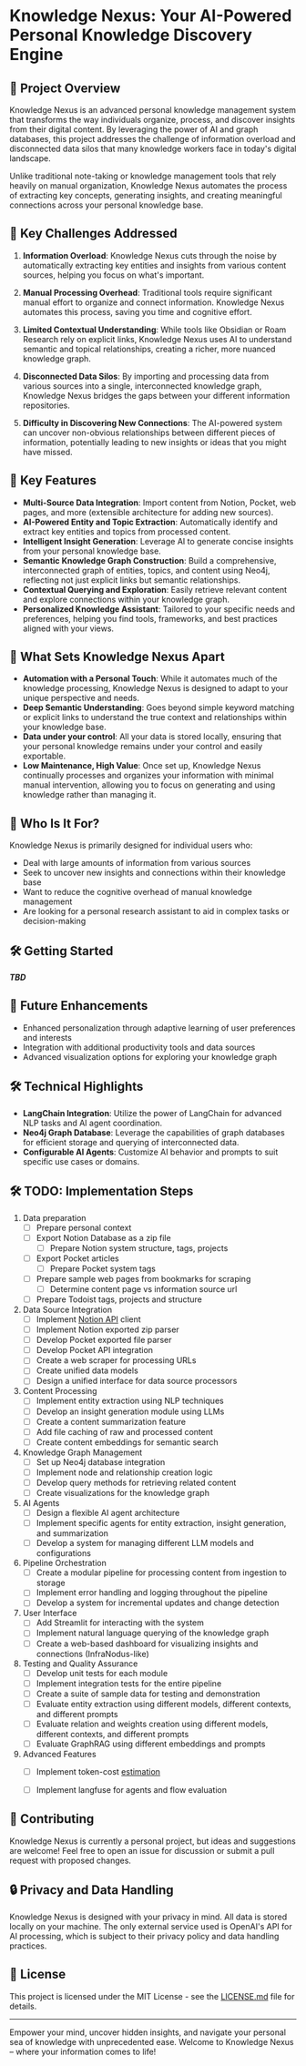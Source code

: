 # Knowledge Nexus: Your AI-Powered Personal Knowledge Discovery Engine

## 🌟 Project Overview

Knowledge Nexus is an advanced personal knowledge management system that transforms the way individuals organize, process, and discover insights from their digital content. By leveraging the power of AI and graph databases, this project addresses the challenge of information overload and disconnected data silos that many knowledge workers face in today's digital landscape.

Unlike traditional note-taking or knowledge management tools that rely heavily on manual organization, Knowledge Nexus automates the process of extracting key concepts, generating insights, and creating meaningful connections across your personal knowledge base.

## 🎯 Key Challenges Addressed

1. **Information Overload**: Knowledge Nexus cuts through the noise by automatically extracting key entities and insights from various content sources, helping you focus on what's important.

2. **Manual Processing Overhead**: Traditional tools require significant manual effort to organize and connect information. Knowledge Nexus automates this process, saving you time and cognitive effort.

3. **Limited Contextual Understanding**: While tools like Obsidian or Roam Research rely on explicit links, Knowledge Nexus uses AI to understand semantic and topical relationships, creating a richer, more nuanced knowledge graph.

4. **Disconnected Data Silos**: By importing and processing data from various sources into a single, interconnected knowledge graph, Knowledge Nexus bridges the gaps between your different information repositories.

5. **Difficulty in Discovering New Connections**: The AI-powered system can uncover non-obvious relationships between different pieces of information, potentially leading to new insights or ideas that you might have missed.

## 🚀 Key Features

- **Multi-Source Data Integration**: Import content from Notion, Pocket, web pages, and more (extensible architecture for adding new sources).
- **AI-Powered Entity and Topic Extraction**: Automatically identify and extract key entities and topics from processed content.
- **Intelligent Insight Generation**: Leverage AI to generate concise insights from your personal knowledge base.
- **Semantic Knowledge Graph Construction**: Build a comprehensive, interconnected graph of entities, topics, and content using Neo4j, reflecting not just explicit links but semantic relationships.
- **Contextual Querying and Exploration**: Easily retrieve relevant content and explore connections within your knowledge graph.
- **Personalized Knowledge Assistant**: Tailored to your specific needs and preferences, helping you find tools, frameworks, and best practices aligned with your views.

## 🌈 What Sets Knowledge Nexus Apart

- **Automation with a Personal Touch**: While it automates much of the knowledge processing, Knowledge Nexus is designed to adapt to your unique perspective and needs.
- **Deep Semantic Understanding**: Goes beyond simple keyword matching or explicit links to understand the true context and relationships within your knowledge base.
- **Data under your control**: All your data is stored locally, ensuring that your personal knowledge remains under your control and easily exportable.
- **Low Maintenance, High Value**: Once set up, Knowledge Nexus continually processes and organizes your information with minimal manual intervention, allowing you to focus on generating and using knowledge rather than managing it.

## 👥 Who Is It For?

Knowledge Nexus is primarily designed for individual users who:
- Deal with large amounts of information from various sources
- Seek to uncover new insights and connections within their knowledge base
- Want to reduce the cognitive overhead of manual knowledge management
- Are looking for a personal research assistant to aid in complex tasks or decision-making

## 🛠 Getting Started

***TBD***

## 🔮 Future Enhancements

- Enhanced personalization through adaptive learning of user preferences and interests
- Integration with additional productivity tools and data sources
- Advanced visualization options for exploring your knowledge graph

## 🛠️ Technical Highlights

- **LangChain Integration**: Utilize the power of LangChain for advanced NLP tasks and AI agent coordination.
- **Neo4j Graph Database**: Leverage the capabilities of graph databases for efficient storage and querying of interconnected data.
- **Configurable AI Agents**: Customize AI behavior and prompts to suit specific use cases or domains.

## 🛠️ TODO: Implementation Steps

1. Data preparation
    - [ ] Prepare personal context
    - [ ] Export Notion Database as a zip file
      - [ ] Prepare Notion system structure, tags, projects 
    - [ ] Export Pocket articles
      - [ ] Prepare Pocket system tags
    - [ ] Prepare sample web pages from bookmarks for scraping
      - [ ] Determine content page vs information source url
    - [ ] Prepare Todoist tags, projects and structure

2. Data Source Integration
    - [ ] Implement [Notion API](https://developers.notion.com/reference/get-database) client
    - [ ] Implement Notion exported zip parser
    - [ ] Develop Pocket exported file parser
    - [ ] Develop Pocket API integration
    - [ ] Create a web scraper for processing URLs
    - [ ] Create unified data models 
    - [ ] Design a unified interface for data source processors

3. Content Processing
    - [ ] Implement entity extraction using NLP techniques
    - [ ] Develop an insight generation module using LLMs
    - [ ] Create a content summarization feature
    - [ ] Add file caching of raw and processed content
    - [ ] Create content embeddings for semantic search

4. Knowledge Graph Management
    - [ ] Set up Neo4j database integration
    - [ ] Implement node and relationship creation logic
    - [ ] Develop query methods for retrieving related content
    - [ ] Create visualizations for the knowledge graph

5. AI Agents
    - [ ] Design a flexible AI agent architecture
    - [ ] Implement specific agents for entity extraction, insight generation, and summarization
    - [ ] Develop a system for managing different LLM models and configurations

6. Pipeline Orchestration
    - [ ] Create a modular pipeline for processing content from ingestion to storage
    - [ ] Implement error handling and logging throughout the pipeline
    - [ ] Develop a system for incremental updates and change detection

7. User Interface
    - [ ] Add Streamlit for interacting with the system
    - [ ] Implement natural language querying of the knowledge graph
    - [ ] Create a web-based dashboard for visualizing insights and connections (InfraNodus-like)

8. Testing and Quality Assurance
    - [ ] Develop unit tests for each module
    - [ ] Implement integration tests for the entire pipeline
    - [ ] Create a suite of sample data for testing and demonstration
    - [ ] Evaluate entity extraction using different models, different contexts, and different prompts
    - [ ] Evaluate relation and weights creation using different models, different contexts, and different prompts
    - [ ] Evaluate GraphRAG using different embeddings and prompts

9. Advanced Features
    - [ ] Implement token-cost [estimation](https://github.com/AgentOps-AI/tokencost) 
    - [ ] Implement langfuse for agents and flow evaluation


## 🤝 Contributing
Knowledge Nexus is currently a personal project, but ideas and suggestions are welcome! Feel free to open an issue for discussion or submit a pull request with proposed changes.

## 🔒 Privacy and Data Handling
Knowledge Nexus is designed with your privacy in mind. All data is stored locally on your machine. The only external service used is OpenAI's API for AI processing, which is subject to their privacy policy and data handling practices.

## 📜 License
This project is licensed under the MIT License - see the [LICENSE.md](LICENSE.md) file for details.

---

Empower your mind, uncover hidden insights, and navigate your personal sea of knowledge with unprecedented ease. Welcome to Knowledge Nexus – where your information comes to life!
